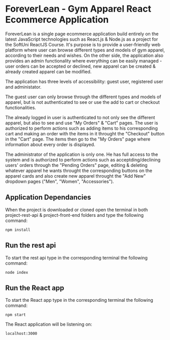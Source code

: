 # ForeverLean - Gym Apparel React Ecommerce Application
ForeverLean is a single page ecommerce application build entirely on the latest JavaScript technologies such as React.js & Node.js as a project for the SoftUni ReactJS Course. It's purpose is to provide a user-friendly web platform where user can browse different types and models of gym apparel, according to their needs and wishes. On the other side, the application also provides an admin functionality where everything can be easily managed - user orders can be accepted or declined, new apparel can be created & already created apparel can be modified.

The application has three levels of accessibility: guest user, registered user and administator.

The guest user can only browse through the different types and models of apparel, but is not authenticated to see or use the add to cart or checkout functionalities.

The already logged in user is authenticated to not only see the different apparel, but also to see and use "My Orders" & "Cart" pages. The user is authorized to perform actions such as adding items to his corresponding cart and making an order with the items in it throught the "Checkout" button in the "Cart" page. The items then go to the "My Orders" page where information about every order is displayed.

The administrator of the application is only one. He has full access to the system and is authorized to perform actions such as acceptding/declining users' orders through the "Pending Orders" page, editing & deleting whatever apparel he wants throught the corresponding buttons on the apparel cards and also create new apparel throught the "Add New" dropdown pages ("Men", "Women", "Accessories").

## Application Dependancies
When the project is downloaded or cloned open the terminal in both project-rest-api & project-front-end folders and type the following command: 
```
npm install
```
## Run the rest api
To start the rest api type in the corresponding terminal the following command:
```
node index
```
## Run the React app
To start the React app type in the corresponding terminal the following command:
```
npm start
```
The React application will be listening on: 
```
localhost:3000
```
